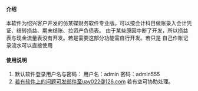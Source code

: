 #### 介绍
本软件为绍兴客户开发的仿某碟财务软件专业版。可以按会计科目做账录入会计凭证、结转损益、期末结账、拉资产负债表。
由于某些原因中断了开发，所以损益表与现金流量表没有开发。若是需要这部分功能需自行开发。若只是
自己作账记录流水可以直接使用
#### 使用说明

1. 默认软件登录用户名与密码：
用户名：admin
密码：admin555
2.  若有软件上的问题可发邮件至uay022@126.com 若有空可协助处理。

